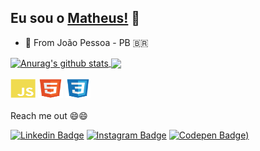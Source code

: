 ##  Eu sou o [Matheus!](https://github.com/matheusjp201) 🤙

- 📍 From João Pessoa - PB 🇧🇷

 <a href="https://github.com/matheusjp201">
<a href="https://github.com/matheusjp201/github-readme-stats">
  <img align="center" src="https://github-readme-stats.anuraghazra1.vercel.app/api?username=matheusjp201&show_icons=true&include_all_commits=true&theme=material-palenight" alt="Anurag's github stats" />
</a>
<a href="https://github.com/matheusjp201/github-readme-stats">
  <img align="center" src="https://github-readme-stats.anuraghazra1.vercel.app/api/top-langs/?username=matheusjp201&layout=compact&theme=material-palenight" />
</a>


<div style="display: inline_block"><br>
  <img align="center" alt="Rafa-Js" height="30" width="40" src="https://raw.githubusercontent.com/devicons/devicon/master/icons/javascript/javascript-plain.svg">
  <img align="center" alt="Rafa-HTML" height="30" width="40" src="https://raw.githubusercontent.com/devicons/devicon/master/icons/html5/html5-original.svg">
  <img align="center" alt="Rafa-CSS" height="30" width="40" src="https://raw.githubusercontent.com/devicons/devicon/master/icons/css3/css3-original.svg">
</div>

  ####
  
Reach me out 😄😄

 [![Linkedin Badge](https://img.shields.io/badge/-LinkedIn-blue?style=flat-square&logo=Linkedin&logoColor=white&link=https://www.linkedin.com/in/matheus-diniz-83751b140/)](https://www.linkedin.com/in/matheus-diniz-83751b140/) [![Instagram Badge](https://img.shields.io/badge/-Instagram-red?style=flat-square&logo=Instagram&logoColor=white&link=https://www.instagram.com/matheusddiiniz/)](https://www.instagram.com/matheusddiiniz/) [![Codepen Badge](https://img.shields.io/badge/-Codepen-black?style=flat-square&logo=Codepen&logoColor=white&link=[https://codepen.io/matheusjp201))](https://codepen.io/matheusjp201)

<!--
**matheusjp201/matheusjp201** is a ✨ _special_ ✨ repository because its `README.md` (this file) appears on your GitHub profile.

